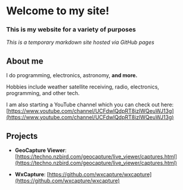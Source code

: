 # Welcome to my site!
### This is my website for a variety of purposes
*This is a temporary markdown site hosted via GitHub pages*

## About me
I do programming, electronics, astronomy, **and more.**

Hobbies include weather satellite receiving, radio, electronics, programming, and other tech.

I am also starting a YouTube channel which you can check out here: [https://www.youtube.com/channel/UCFdwlQdpRT8izlWQeuWJ13g](https://www.youtube.com/channel/UCFdwlQdpRT8izlWQeuWJ13g)

## Projects
- **GeoCapture Viewer**: [https://techno.nzbird.com/geocapture/live_viewer/captures.html](https://techno.nzbird.com/geocapture/live_viewer/captures.html)

- **WxCapture**: [https://github.com/wxcapture/wxcapture](https://github.com/wxcapture/wxcapture)
